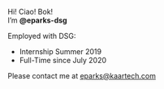 Hi! Ciao! Bok!  
I’m <b>@eparks-dsg</b> 

Employed with DSG:
- Internship Summer 2019
- Full-Time since July 2020

Please contact me at eparks@kaartech.com

<!---
eparks-dsg/eparks-dsg is a ✨ special ✨ repository because its `README.md` (this file) appears on your GitHub profile.
You can click the Preview link to take a look at your changes.
--->
